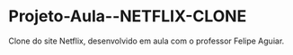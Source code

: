 # Projeto-Aula--NETFLIX-CLONE
Clone do site Netflix, desenvolvido em aula com o professor Felipe Aguiar.
